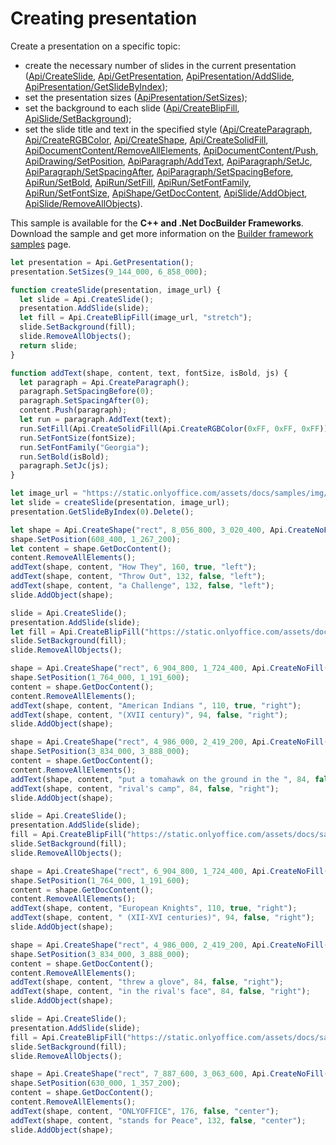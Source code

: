 # Creating presentation

Create a presentation on a specific topic:

- create the necessary number of slides in the current presentation ([Api/CreateSlide](/docs/office-api/usage-api/presentation-api/Api/Methods/CreateSlide.md), [Api/GetPresentation](/docs/office-api/usage-api/presentation-api/Api/Methods/GetPresentation.md), [ApiPresentation/AddSlide](/docs/office-api/usage-api/presentation-api/ApiPresentation/Methods/AddSlide.md), [ApiPresentation/GetSlideByIndex](/docs/office-api/usage-api/presentation-api/ApiPresentation/Methods/GetSlideByIndex.md));
- set the presentation sizes ([ApiPresentation/SetSizes](/docs/office-api/usage-api/presentation-api/ApiPresentation/Methods/SetSizes.md));
- set the background to each slide ([Api/CreateBlipFill](/docs/office-api/usage-api/presentation-api/Api/Methods/CreateBlipFill.md), [ApiSlide/SetBackground](/docs/office-api/usage-api/presentation-api/ApiSlide/Methods/SetBackground.md));
- set the slide title and text in the specified style ([Api/CreateParagraph](/docs/office-api/usage-api/presentation-api/Api/Methods/CreateParagraph.md), [Api/CreateRGBColor](/docs/office-api/usage-api/presentation-api/Api/Methods/CreateRGBColor.md), [Api/CreateShape](/docs/office-api/usage-api/presentation-api/Api/Methods/CreateShape.md), [Api/CreateSolidFill](/docs/office-api/usage-api/presentation-api/Api/Methods/CreateSolidFill.md), [ApiDocumentContent/RemoveAllElements](/docs/office-api/usage-api/presentation-api/ApiDocumentContent/Methods/RemoveAllElements.md), [ApiDocumentContent/Push](/docs/office-api/usage-api/presentation-api/ApiDocumentContent/Methods/Push.md), [ApiDrawing/SetPosition](/docs/office-api/usage-api/presentation-api/ApiDrawing/Methods/SetPosition.md), [ApiParagraph/AddText](/docs/office-api/usage-api/presentation-api/ApiParagraph/Methods/AddText.md), [ApiParagraph/SetJc](/docs/office-api/usage-api/presentation-api/ApiParagraph/Methods/SetJc.md), [ApiParagraph/SetSpacingAfter](/docs/office-api/usage-api/presentation-api/ApiParagraph/Methods/SetSpacingAfter.md), [ApiParagraph/SetSpacingBefore](/docs/office-api/usage-api/presentation-api/ApiParagraph/Methods/SetSpacingBefore.md), [ApiRun/SetBold](/docs/office-api/usage-api/presentation-api/ApiRun/Methods/SetBold.md), [ApiRun/SetFill](/docs/office-api/usage-api/presentation-api/ApiRun/Methods/SetFill.md), [ApiRun/SetFontFamily](/docs/office-api/usage-api/presentation-api/ApiRun/Methods/SetFontFamily.md), [ApiRun/SetFontSize](/docs/office-api/usage-api/presentation-api/ApiRun/Methods/SetFontSize.md), [ApiShape/GetDocContent](/docs/office-api/usage-api/presentation-api/ApiShape/Methods/GetDocContent.md), [ApiSlide/AddObject](/docs/office-api/usage-api/presentation-api/ApiSlide/Methods/AddObject.md), [ApiSlide/RemoveAllObjects](/docs/office-api/usage-api/presentation-api/ApiSlide/Methods/RemoveAllObjects.md)).

This sample is available for the **C++ and .Net DocBuilder Frameworks**.
Download the sample and get more information on the [Builder framework samples](/docs/document-builder/samples/samples.md) page.

```ts editor-pptx
let presentation = Api.GetPresentation();
presentation.SetSizes(9_144_000, 6_858_000);

function createSlide(presentation, image_url) {
  let slide = Api.CreateSlide();
  presentation.AddSlide(slide);
  let fill = Api.CreateBlipFill(image_url, "stretch");
  slide.SetBackground(fill);
  slide.RemoveAllObjects();
  return slide;
}

function addText(shape, content, text, fontSize, isBold, js) {
  let paragraph = Api.CreateParagraph();
  paragraph.SetSpacingBefore(0);
  paragraph.SetSpacingAfter(0);
  content.Push(paragraph);
  let run = paragraph.AddText(text);
  run.SetFill(Api.CreateSolidFill(Api.CreateRGBColor(0xFF, 0xFF, 0xFF)));
  run.SetFontSize(fontSize);
  run.SetFontFamily("Georgia");
  run.SetBold(isBold);
  paragraph.SetJc(js);
}

let image_url = "https://static.onlyoffice.com/assets/docs/samples/img/presentation_gun.png";
let slide = createSlide(presentation, image_url);
presentation.GetSlideByIndex(0).Delete();

let shape = Api.CreateShape("rect", 8_056_800, 3_020_400, Api.CreateNoFill(), Api.CreateStroke(0, Api.CreateNoFill()));
shape.SetPosition(608_400, 1_267_200);
let content = shape.GetDocContent();
content.RemoveAllElements();
addText(shape, content, "How They", 160, true, "left");
addText(shape, content, "Throw Out", 132, false, "left");
addText(shape, content, "a Challenge", 132, false, "left");
slide.AddObject(shape);

slide = Api.CreateSlide();
presentation.AddSlide(slide);
let fill = Api.CreateBlipFill("https://static.onlyoffice.com/assets/docs/samples/img/presentation_axe.png", "stretch");
slide.SetBackground(fill);
slide.RemoveAllObjects();

shape = Api.CreateShape("rect", 6_904_800, 1_724_400, Api.CreateNoFill(), Api.CreateStroke(0, Api.CreateNoFill()));
shape.SetPosition(1_764_000, 1_191_600);
content = shape.GetDocContent();
content.RemoveAllElements();
addText(shape, content, "American Indians ", 110, true, "right");
addText(shape, content, "(XVII century)", 94, false, "right");
slide.AddObject(shape);

shape = Api.CreateShape("rect", 4_986_000, 2_419_200, Api.CreateNoFill(), Api.CreateStroke(0, Api.CreateNoFill()));
shape.SetPosition(3_834_000, 3_888_000);
content = shape.GetDocContent();
content.RemoveAllElements();
addText(shape, content, "put a tomahawk on the ground in the ", 84, false, "right");
addText(shape, content, "rival's camp", 84, false, "right");
slide.AddObject(shape);

slide = Api.CreateSlide();
presentation.AddSlide(slide);
fill = Api.CreateBlipFill("https://static.onlyoffice.com/assets/docs/samples/img/presentation_knight.png", "stretch");
slide.SetBackground(fill);
slide.RemoveAllObjects();

shape = Api.CreateShape("rect", 6_904_800, 1_724_400, Api.CreateNoFill(), Api.CreateStroke(0, Api.CreateNoFill()));
shape.SetPosition(1_764_000, 1_191_600);
content = shape.GetDocContent();
content.RemoveAllElements();
addText(shape, content, "European Knights", 110, true, "right");
addText(shape, content, " (XII-XVI centuries)", 94, false, "right");
slide.AddObject(shape);

shape = Api.CreateShape("rect", 4_986_000, 2_419_200, Api.CreateNoFill(), Api.CreateStroke(0, Api.CreateNoFill()));
shape.SetPosition(3_834_000, 3_888_000);
content = shape.GetDocContent();
content.RemoveAllElements();
addText(shape, content, "threw a glove", 84, false, "right");
addText(shape, content, "in the rival's face", 84, false, "right");
slide.AddObject(shape);

slide = Api.CreateSlide();
presentation.AddSlide(slide);
fill = Api.CreateBlipFill("https://static.onlyoffice.com/assets/docs/samples/img/presentation_sky.png", "stretch");
slide.SetBackground(fill);
slide.RemoveAllObjects();

shape = Api.CreateShape("rect", 7_887_600, 3_063_600, Api.CreateNoFill(), Api.CreateStroke(0, Api.CreateNoFill()));
shape.SetPosition(630_000, 1_357_200);
content = shape.GetDocContent();
content.RemoveAllElements();
addText(shape, content, "ONLYOFFICE", 176, false, "center");
addText(shape, content, "stands for Peace", 132, false, "center");
slide.AddObject(shape);
```
